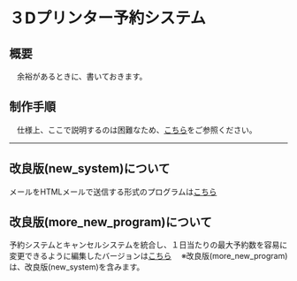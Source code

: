 # ３Dプリンター予約システム

## 概要
　余裕があるときに、書いておきます。

## 制作手順
　仕様上、ここで説明するのは困難なため、[こちら](https://docs.google.com/presentation/d/1kbetnzNWJhqHs8HRFIbdlJpq9zAkcbEO/edit?usp=sharing&ouid=106480420577465092683&rtpof=true&sd=true)をご参照ください。

---
## 改良版(new_system)について
メールをHTMLメールで送信する形式のプログラムは[こちら](https://github.com/Hoshimikan6490/yoyaku-system/tree/main/.new_system)

## 改良版(more_new_program)について
予約システムとキャンセルシステムを統合し、１日当たりの最大予約数を容易に変更できるように編集したバージョンは[こちら](https://github.com/Hoshimikan6490/yoyaku-system/tree/main/more_new_program)
　※改良版(more_new_program)は、改良版(new_system)を含みます。
